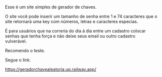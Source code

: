 Esse é um site simples de gerador de chaves.

O site você pode inserir um tamanho de senha entre 1 e 74 caracteres que o site retornará uma key com números, letras e caracteres especias.

É para usuários que na correria do dia á dia entre um cadastro colocar senhas que tenha força e não deixe seus email ou outro cadastro vulverável.

Recomendo o teste.

Segue o link.

https://geradorchavealeatoria.up.railway.app/
